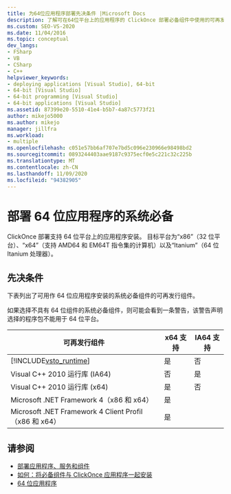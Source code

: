 ```yaml
---
title: 为64位应用程序部署先决条件 |Microsoft Docs
description: 了解可在64位平台上的应用程序的 ClickOnce 部署必备组件中使用的可再发行组件。
ms.custom: SEO-VS-2020
ms.date: 11/04/2016
ms.topic: conceptual
dev_langs:
- FSharp
- VB
- CSharp
- C++
helpviewer_keywords:
- deploying applications [Visual Studio], 64-bit
- 64-bit [Visual Studio]
- 64-bit programming [Visual Studio]
- 64-bit applications [Visual Studio]
ms.assetid: 87399e20-5510-41e4-b5b7-4a87c5773f21
author: mikejo5000
ms.author: mikejo
manager: jillfra
ms.workload:
- multiple
ms.openlocfilehash: c051e57bb6af707e7bd5c096e230966e98498bd2
ms.sourcegitcommit: 0893244403aae9187c9375ecf0e5c221c32c225b
ms.translationtype: MT
ms.contentlocale: zh-CN
ms.lasthandoff: 11/09/2020
ms.locfileid: "94382905"
---
```

# <a name="deploy-prerequisites-for-64-bit-applications"></a>部署 64 位应用程序的系统必备
ClickOnce 部署支持 64 位平台上的应用程序安装。 目标平台为“x86”（32 位平台）、“x64”（支持 AMD64 和 EM64T 指令集的计算机）以及“Itanium”（64 位 Itanium 处理器）。

## <a name="prerequisites"></a>先决条件
 下表列出了可用作 64 位应用程序安装的系统必备组件的可再发行组件。

 如果选择不具有 64 位组件的系统必备组件，则可能会看到一条警告，该警告声明选择的程序包不能用于 64 位平台。

| 可再发行组件 | x64 支持 | IA64 支持 |
| - |-------------|--------------|
| [!INCLUDE[vsto_runtime](../deployment/includes/vsto_runtime_md.md)] | 是 | 否 |
| Visual C++ 2010 运行库 (IA64) | 否 | 是 |
| Visual C++ 2010 运行库 (x64) | 是 | 否 |
| Microsoft .NET Framework 4（x86 和 x64） | 是 | |
| Microsoft .NET Framework 4 Client Profil（x86 和 x64） | 是 | |

## <a name="see-also"></a>请参阅
- [部署应用程序、服务和组件](../deployment/deploying-applications-services-and-components.md)
- [如何：将必备组件与 ClickOnce 应用程序一起安装](../deployment/how-to-install-prerequisites-with-a-clickonce-application.md)
- [64 位应用程序](/dotnet/framework/64-bit-apps)
